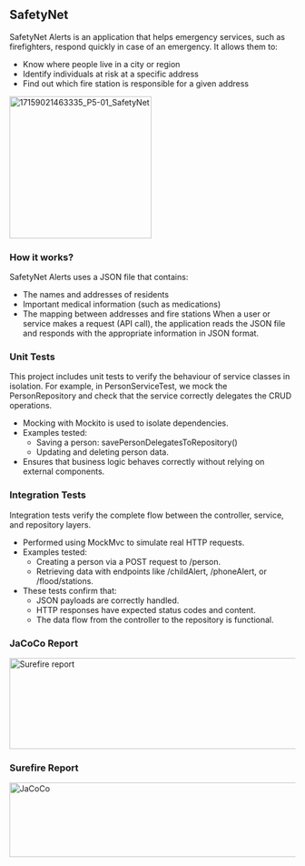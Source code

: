 ## SafetyNet
SafetyNet Alerts is an application that helps emergency services, such as firefighters, respond quickly in case of an emergency.
It allows them to:
 * Know where people live in a city or region
 * Identify individuals at risk at a specific address
 * Find out which fire station is responsible for a given address

<img width="250" height="250" alt="17159021463335_P5-01_SafetyNet" src="https://github.com/user-attachments/assets/cac14442-e285-4037-932e-c609d8051ecc" />

### How it works?
SafetyNet Alerts uses a JSON file that contains:
* The names and addresses of residents
* Important medical information (such as medications)
* The mapping between addresses and fire stations
When a user or service makes a request (API call), the application reads the JSON file and responds with the appropriate information in JSON format.

### Unit Tests
This project includes unit tests to verify the behaviour of service classes in isolation.
For example, in PersonServiceTest, we mock the PersonRepository and check that the service correctly delegates the CRUD operations.
* Mocking with Mockito is used to isolate dependencies.
* Examples tested:
  * Saving a person: savePersonDelegatesToRepository()
  * Updating and deleting person data.
* Ensures that business logic behaves correctly without relying on external components.

###  Integration Tests
Integration tests verify the complete flow between the controller, service, and repository layers.
  * Performed using MockMvc to simulate real HTTP requests.
  * Examples tested:
    * Creating a person via a POST request to /person.
    * Retrieving data with endpoints like /childAlert, /phoneAlert, or /flood/stations.
* These tests confirm that:
  * JSON payloads are correctly handled.
  * HTTP responses have expected status codes and content.
  * The data flow from the controller to the repository is functional.
  
### JaCoCo Report
<img width="852" height="160" alt="Surefire report" src="https://github.com/user-attachments/assets/a8b72881-cc92-42aa-bce0-b0e9c0b01eed" />

### Surefire Report
<img width="560" height="131" alt="JaCoCo" src="https://github.com/user-attachments/assets/bd2b26ee-ee82-4b11-b341-02c7f15c2df6" />
